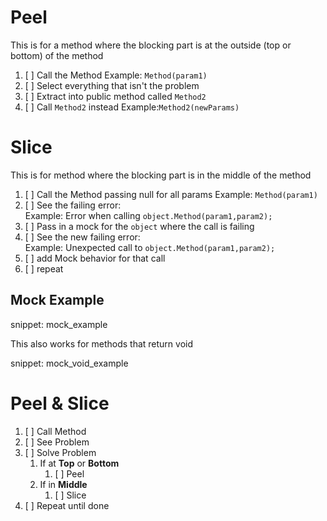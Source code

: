 # Peel

This is for a method where the blocking part is at the outside
(top or bottom) of the method

1. [ ] Call the Method 
      Example: `Method(param1)`
2. [ ] Select everything that isn't the problem
3. [ ] Extract into public method called `Method2`
4. [ ] Call  `Method2` instead
      Example:`Method2(newParams)`

# Slice

This is for method where the blocking part is in the middle of the method

1. [ ] Call the Method passing null for all params
   Example: `Method(param1)`
2. [ ] See the failing error:  
       Example: Error when calling `object.Method(param1,param2);`
3. [ ] Pass in a mock for the `object` where the call is failing
4. [ ] See the new failing error:  
       Example: Unexpected call to `object.Method(param1,param2);`
5. [ ] add Mock behavior for that call
6. [ ] repeat 

## Mock Example

snippet: mock_example

This also works for methods that return void

snippet: mock_void_example

# Peel & Slice

1. [ ] Call Method
2. [ ] See Problem
3. [ ] Solve Problem
   1. If at **Top** or **Bottom**
      1. [ ] Peel
   2. If in **Middle** 
      1. [ ] Slice
4. [ ] Repeat until done
